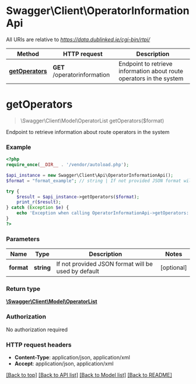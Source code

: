 # Swagger\Client\OperatorInformationApi

All URIs are relative to *https://data.dublinked.ie/cgi-bin/rtpi/*

Method | HTTP request | Description
------------- | ------------- | -------------
[**getOperators**](OperatorInformationApi.md#getOperators) | **GET** /operatorinformation | Endpoint to retrieve information about route operators in the system


# **getOperators**
> \Swagger\Client\Model\OperatorList getOperators($format)

Endpoint to retrieve information about route operators in the system

### Example
```php
<?php
require_once(__DIR__ . '/vendor/autoload.php');

$api_instance = new Swagger\Client\Api\OperatorInformationApi();
$format = "format_example"; // string | If not provided JSON format will be used by default

try {
    $result = $api_instance->getOperators($format);
    print_r($result);
} catch (Exception $e) {
    echo 'Exception when calling OperatorInformationApi->getOperators: ', $e->getMessage(), PHP_EOL;
}
?>
```

### Parameters

Name | Type | Description  | Notes
------------- | ------------- | ------------- | -------------
 **format** | **string**| If not provided JSON format will be used by default | [optional]

### Return type

[**\Swagger\Client\Model\OperatorList**](../Model/OperatorList.md)

### Authorization

No authorization required

### HTTP request headers

 - **Content-Type**: application/json, application/xml
 - **Accept**: application/json, application/xml

[[Back to top]](#) [[Back to API list]](../../README.md#documentation-for-api-endpoints) [[Back to Model list]](../../README.md#documentation-for-models) [[Back to README]](../../README.md)

